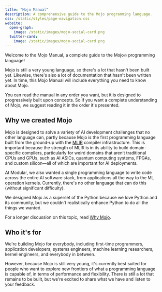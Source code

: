```yaml
---
title: "Mojo Manual"
description: A comprehensive guide to the Mojo programming language.
css: /static/styles/page-navigation.css
website:
  open-graph:
    image: /static/images/mojo-social-card.png
  twitter-card:
    image: /static/images/mojo-social-card.png
---
```


Welcome to the Mojo Manual, a complete guide to the Mojo🔥 programming language!

Mojo is still a very young language, so there's a lot that hasn't been built
yet. Likewise, there's also a lot of documentation that hasn't been written yet.
In time, this Mojo Manual will include everything you need to know about Mojo.

You can read the manual in any order you want, but it is designed to
progressively built upon concepts. So if you want a complete understanding of
Mojo, we suggest reading it in the order it's presented.

## Why we created Mojo

Mojo is designed to solve a variety of AI development challenges that no other
language can, partly because Mojo is the first programming language built from
the ground-up with the [MLIR](https://mlir.llvm.org/) compiler infrastructure.
This is important because the strength of MLIR is in its ability to build
domain-specific compilers, particularly for weird domains that aren’t
traditional CPUs and GPUs, such as AI ASICs, quantum computing systems, FPGAs,
and custom silicon—all of which are important for AI deployments.

At Modular, we also wanted a single programming language to write code across
the entire AI software stack, from applications all the way to the ML operation
kernels. Currently, there's no other language that can do this (without
significant difficulty).

We designed Mojo as a superset of the Python because we love Python and its
community, but we couldn't realistically enhance Python to do all the things we
wanted.

For a longer discussion on this topic, read [Why Mojo](/mojo/why-mojo.html).

## Who it's for

We're building Mojo for everybody, including first-time programmers,
application developers, systems engineers, machine learning researchers,
kernel engineers, and everybody in between.

However, because Mojo is still very young, it's currently best suited for
people who want to explore new frontiers of what a programming language is
capable of, in terms of performance and flexibility. There is still a lot that
remains to be built, but we're excited to share what we have and listen to your
feedback.
